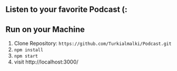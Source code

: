 ## Listen to your favorite Podcast (:


## Run on your Machine

1. Clone Repository: `https://github.com/Turkialmalki/Podcast.git`
2. `npm install`
3. `npm start`
4. visit http://localhost:3000/
